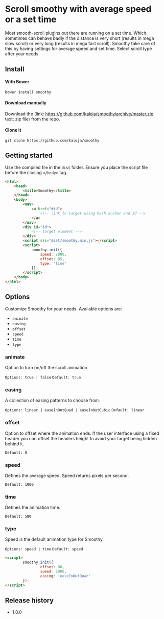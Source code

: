 # Scroll smoothy with average speed or a set time
Most smooth-scroll plugins out there are running on a set time. Which sometimes can behave badly if the distance is very short (results in mega slow scroll) or very long (results in mega fast scroll). Smoothy take care of this by having settings for average speed and set time. Select scroll type after your needs.

## Install 
#### With Bower
```
bower install smoothy
```

#### Download manually
Download the (link: https://github.com/kaloja/smoothy/archive/master.zip text: zip file) from the repo. 

#### Clone it
```
git clone https://github.com/kaloja/smoothy
```

## Getting started 
Use the compiled file in the `dist` folder. Ensure you place the script file
before the closing `</body>` tag.

```html
<html>
	<head>
		<title>Smoothy</title>
	</head>
	<body>
		<nav>
			<a href="#id">
				<!-- link to target using hash anchor and id -->
			</a>
		</nav>
		<div id="id">
			<!-- target element -->
		</div>
		<script src="dist/smoothy.min.js"></script>
		<script>
			smoothy.init({
				speed: 2000,
				offset: 85,
				type: 'time'
			});
		</script>
	</body>
</html>
```

## Options
Customize Smoothy for your needs. Available options are: 

- `animate`
- `easing`
- `offset`
- `speed`
- `time`
- `type`

### animate
Option to turn on/off the scroll animation.

`Options: true | false`
`Default: true`

### easing
A collection of easing patterns to choose from. 

`Options: linear | easeInOutQuad | easeInOutCubic`
`Default: linear`

### offset
Option to offset where the animation ends. If the user interface using a fixed header you can offset the headers height to avoid your target being hidden behind it.

`Default: 0`

### speed
Defines the average speed. Speed returns pixels per second.

`Default: 1000`

### time
Defines the animation time.

`Default: 500`

### type
Speed is the default animation type for Smoothy. 

`Options: speed | time`
`Default: speed`

```html
<script>
		smoothy.init({
				offset: 80,
				speed: 2000,
				easing: 'easeInOutQuad'
		});
</script>
```

## Release history
- 1.0.0
